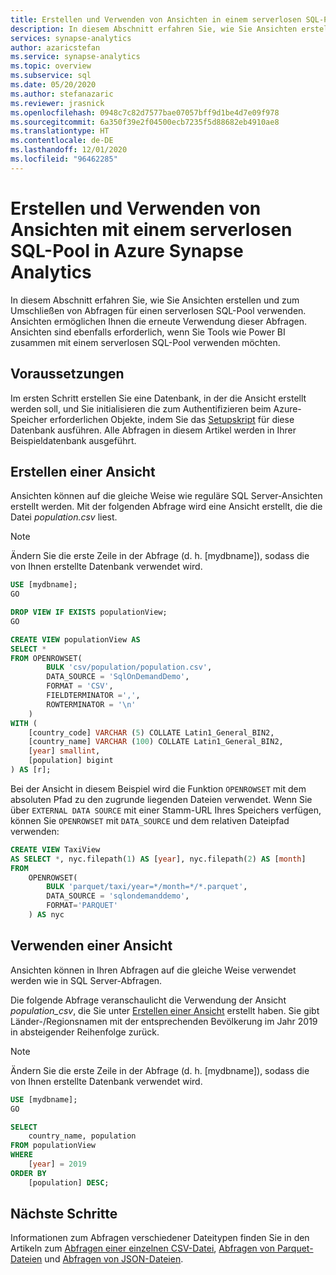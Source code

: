 ```yaml
---
title: Erstellen und Verwenden von Ansichten in einem serverlosen SQL-Pool
description: In diesem Abschnitt erfahren Sie, wie Sie Ansichten erstellen und zum Umschließen von Abfragen für einen serverlosen SQL-Pool verwenden. Ansichten ermöglichen Ihnen die erneute Verwendung dieser Abfragen. Ansichten sind ebenfalls erforderlich, wenn Sie Tools wie Power BI zusammen mit einem serverlosen SQL-Pool verwenden möchten.
services: synapse-analytics
author: azaricstefan
ms.service: synapse-analytics
ms.topic: overview
ms.subservice: sql
ms.date: 05/20/2020
ms.author: stefanazaric
ms.reviewer: jrasnick
ms.openlocfilehash: 0948c7c82d7577bae07057bff9d1be4d7e09f978
ms.sourcegitcommit: 6a350f39e2f04500ecb7235f5d88682eb4910ae8
ms.translationtype: HT
ms.contentlocale: de-DE
ms.lasthandoff: 12/01/2020
ms.locfileid: "96462285"
---
```

# <a name="create-and-use-views-using-serverless-sql-pool-in-azure-synapse-analytics"></a>Erstellen und Verwenden von Ansichten mit einem serverlosen SQL-Pool in Azure Synapse Analytics

In diesem Abschnitt erfahren Sie, wie Sie Ansichten erstellen und zum Umschließen von Abfragen für einen serverlosen SQL-Pool verwenden. Ansichten ermöglichen Ihnen die erneute Verwendung dieser Abfragen. Ansichten sind ebenfalls erforderlich, wenn Sie Tools wie Power BI zusammen mit einem serverlosen SQL-Pool verwenden möchten.

## <a name="prerequisites"></a>Voraussetzungen

Im ersten Schritt erstellen Sie eine Datenbank, in der die Ansicht erstellt werden soll, und Sie initialisieren die zum Authentifizieren beim Azure-Speicher erforderlichen Objekte, indem Sie das [Setupskript](https://github.com/Azure-Samples/Synapse/blob/master/SQL/Samples/LdwSample/SampleDB.sql) für diese Datenbank ausführen. Alle Abfragen in diesem Artikel werden in Ihrer Beispieldatenbank ausgeführt.

## <a name="create-a-view"></a>Erstellen einer Ansicht

Ansichten können auf die gleiche Weise wie reguläre SQL Server-Ansichten erstellt werden. Mit der folgenden Abfrage wird eine Ansicht erstellt, die die Datei *population.csv* liest.

> [!NOTE]
> Ändern Sie die erste Zeile in der Abfrage (d. h. [mydbname]), sodass die von Ihnen erstellte Datenbank verwendet wird.

```sql
USE [mydbname];
GO

DROP VIEW IF EXISTS populationView;
GO

CREATE VIEW populationView AS
SELECT * 
FROM OPENROWSET(
        BULK 'csv/population/population.csv',
        DATA_SOURCE = 'SqlOnDemandDemo',
        FORMAT = 'CSV', 
        FIELDTERMINATOR =',', 
        ROWTERMINATOR = '\n'
    )
WITH (
    [country_code] VARCHAR (5) COLLATE Latin1_General_BIN2,
    [country_name] VARCHAR (100) COLLATE Latin1_General_BIN2,
    [year] smallint,
    [population] bigint
) AS [r];
```

Bei der Ansicht in diesem Beispiel wird die Funktion `OPENROWSET` mit dem absoluten Pfad zu den zugrunde liegenden Dateien verwendet. Wenn Sie über `EXTERNAL DATA SOURCE` mit einer Stamm-URL Ihres Speichers verfügen, können Sie `OPENROWSET` mit `DATA_SOURCE` und dem relativen Dateipfad verwenden:

```sql
CREATE VIEW TaxiView
AS SELECT *, nyc.filepath(1) AS [year], nyc.filepath(2) AS [month]
FROM
    OPENROWSET(
        BULK 'parquet/taxi/year=*/month=*/*.parquet',
        DATA_SOURCE = 'sqlondemanddemo',
        FORMAT='PARQUET'
    ) AS nyc
```

## <a name="use-a-view"></a>Verwenden einer Ansicht

Ansichten können in Ihren Abfragen auf die gleiche Weise verwendet werden wie in SQL Server-Abfragen.

Die folgende Abfrage veranschaulicht die Verwendung der Ansicht *population_csv*, die Sie unter [Erstellen einer Ansicht](#create-a-view) erstellt haben. Sie gibt Länder-/Regionsnamen mit der entsprechenden Bevölkerung im Jahr 2019 in absteigender Reihenfolge zurück.

> [!NOTE]
> Ändern Sie die erste Zeile in der Abfrage (d. h. [mydbname]), sodass die von Ihnen erstellte Datenbank verwendet wird.

```sql
USE [mydbname];
GO

SELECT
    country_name, population
FROM populationView
WHERE
    [year] = 2019
ORDER BY
    [population] DESC;
```

## <a name="next-steps"></a>Nächste Schritte

Informationen zum Abfragen verschiedener Dateitypen finden Sie in den Artikeln zum [Abfragen einer einzelnen CSV-Datei](query-single-csv-file.md), [Abfragen von Parquet-Dateien](query-parquet-files.md) und [Abfragen von JSON-Dateien](query-json-files.md).
